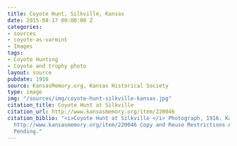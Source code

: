 ```yaml
---
title: Coyote Hunt, Silkville, Kansas
date: 2015-08-17 00:00:00 Z
categories:
- sources
- coyote-as-varmint
- Images
tags:
- Coyote Hunting
- Coyote and trophy photo
layout: source
pubdate: 1916
source: KansasMemory.org, Kansas Historical Society
type: image
img: "/sources/img/coyote-hunt-silkville-kansas.jpg"
citation_title: Coyote Hunt at Silkville
citation_url: http://www.kansasmemory.org/item/220046
citation_biblio: "<i>Coyote Hunt at Silkville </i> Photograph, 1916. Kansas Memory.
  http://www.kansasmemory.org/item/220046 Copy and Reuse Restrictions Apply. Permission
  Pending."
---
```


